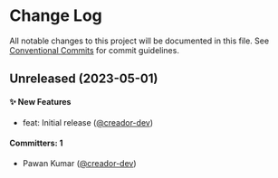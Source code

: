 # Change Log

All notable changes to this project will be documented in this file. See [Conventional Commits](https://conventionalcommits.org/) for commit guidelines.

## Unreleased (2023-05-01)

#### ✨ New Features

-   feat: Initial release ([@creador-dev](https://github.com/creador-dev))

#### Committers: 1

-   Pawan Kumar ([@creador-dev](https://github.com/creador-dev))
